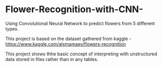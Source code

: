 # Flower-Recognition-with-CNN-
Using Convolutional Neural Network to predict flowers from 5 different types.

This project is based on the dataset gathered from kaggle - https://www.kaggle.com/alxmamaev/flowers-recognition

This project shows thhe basic concept of interpreting with unstructured data stored in files rather than in any tables.


